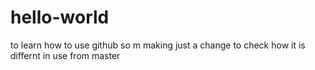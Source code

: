 # hello-world
to learn how to use github
so m making just a change to check how it is differnt in use from master
